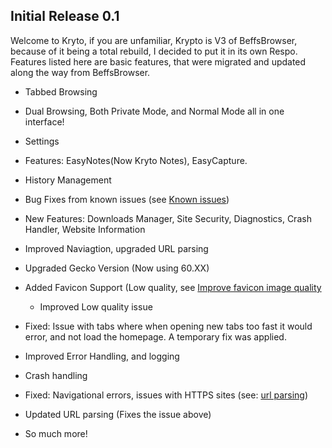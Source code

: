 ## Initial Release 0.1

Welcome to Kryto, if you are unfamiliar, Krypto is V3 of BeffsBrowser, because of it being a total rebuild, I decided to put it in its own Respo. Features listed here are basic features, that were migrated and updated along the way from BeffsBrowser. 

+ Tabbed Browsing

+ Dual Browsing, Both Private Mode, and Normal Mode all in one interface! 

+ Settings

+ Features: EasyNotes(Now Kryto Notes), EasyCapture. 

+ History Management

+ Bug Fixes from known issues (see [Known issues](https://github.com/jdc20181/Krypto/issues/1))

+ New Features: Downloads Manager, Site Security, Diagnostics, Crash Handler, Website Information

+ Improved Naviagtion, upgraded URL parsing 

+ Upgraded Gecko Version (Now using 60.XX) 

+ Added Favicon Support (Low quality, see [Improve favicon image quality](https://trello.com/c/NuBR7Cvt/45-improve-favicon-image-quality)
   + Improved Low quality issue

+ Fixed: Issue with tabs where when opening new tabs too fast it would error, and not load the homepage. A temporary fix was applied.

+ Improved Error Handling, and logging

+ Crash handling

+ Fixed: Navigational errors, issues with HTTPS sites (see: [url parsing](https://trello.com/c/pddNGxlF/38-update-url-parsing))

+ Updated URL parsing (Fixes the issue above)

+ So much more!
